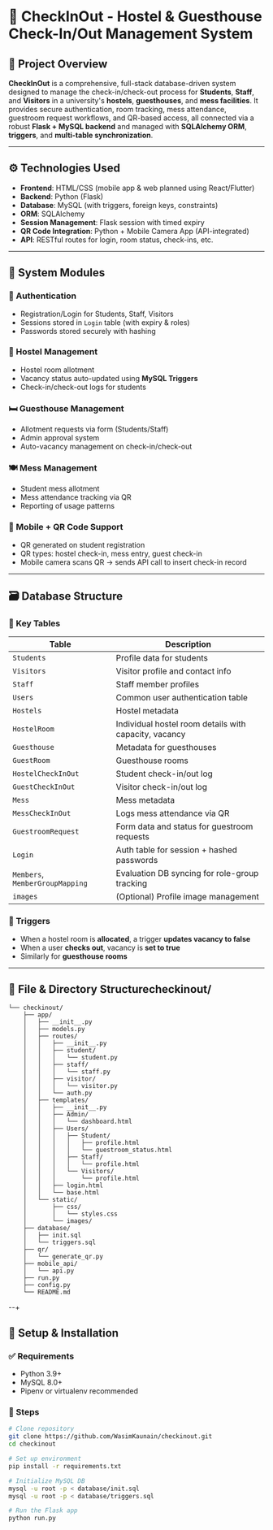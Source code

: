 # 🚪 CheckInOut - Hostel & Guesthouse Check-In/Out Management System

## 📘 Project Overview

**CheckInOut** is a comprehensive, full-stack database-driven system designed to manage the check-in/check-out process for **Students**, **Staff**, and **Visitors** in a university's **hostels**, **guesthouses**, and **mess facilities**. It provides secure authentication, room tracking, mess attendance, guestroom request workflows, and QR-based access, all connected via a robust **Flask + MySQL backend** and managed with **SQLAlchemy ORM**, **triggers**, and **multi-table synchronization**.

---

## ⚙️ Technologies Used

- **Frontend**: HTML/CSS (mobile app & web planned using React/Flutter)
- **Backend**: Python (Flask)
- **Database**: MySQL (with triggers, foreign keys, constraints)
- **ORM**: SQLAlchemy
- **Session Management**: Flask session with timed expiry
- **QR Code Integration**: Python + Mobile Camera App (API-integrated)
- **API**: RESTful routes for login, room status, check-ins, etc.

---

## 🧱 System Modules

### 🔐 Authentication
- Registration/Login for Students, Staff, Visitors
- Sessions stored in `Login` table (with expiry & roles)
- Passwords stored securely with hashing

### 🏢 Hostel Management
- Hostel room allotment
- Vacancy status auto-updated using **MySQL Triggers**
- Check-in/check-out logs for students

### 🛏 Guesthouse Management
- Allotment requests via form (Students/Staff)
- Admin approval system
- Auto-vacancy management on check-in/check-out

### 🍽 Mess Management
- Student mess allotment
- Mess attendance tracking via QR
- Reporting of usage patterns

### 📱 Mobile + QR Code Support
- QR generated on student registration
- QR types: hostel check-in, mess entry, guest check-in
- Mobile camera scans QR → sends API call to insert check-in record

---

## 🗃️ Database Structure

### 🔧 Key Tables

| Table | Description |
|-------|-------------|
| `Students` | Profile data for students |
| `Visitors` | Visitor profile and contact info |
| `Staff` | Staff member profiles |
| `Users` | Common user authentication table |
| `Hostels` | Hostel metadata |
| `HostelRoom` | Individual hostel room details with capacity, vacancy |
| `Guesthouse` | Metadata for guesthouses |
| `GuestRoom` | Guesthouse rooms |
| `HostelCheckInOut` | Student check-in/out log |
| `GuestCheckInOut` | Visitor check-in/out log |
| `Mess` | Mess metadata |
| `MessCheckInOut` | Logs mess attendance via QR |
| `GuestroomRequest` | Form data and status for guestroom requests |
| `Login` | Auth table for session + hashed passwords |
| `Members`, `MemberGroupMapping` | Evaluation DB syncing for role-group tracking |
| `images` | (Optional) Profile image management |

### 🔁 Triggers

- When a hostel room is **allocated**, a trigger **updates vacancy to false**
- When a user **checks out**, vacancy is **set to true**
- Similarly for **guesthouse rooms**

---

## 🧭 File & Directory Structurecheckinout/
```
└── checkinout/
    ├── app/
    │   ├── __init__.py
    │   ├── models.py
    │   ├── routes/
    │   │   ├── __init__.py
    │   │   ├── student/
    │   │   │   └── student.py
    │   │   ├── staff/
    │   │   │   └── staff.py
    │   │   ├── visitor/
    │   │   │   └── visitor.py
    │   │   └── auth.py
    │   ├── templates/
    │   │   ├── __init__.py
    │   │   ├── Admin/
    │   │   │   └── dashboard.html
    │   │   ├── Users/
    │   │   │   ├── Student/
    │   │   │   │   ├── profile.html
    │   │   │   │   └── guestroom_status.html
    │   │   │   ├── Staff/
    │   │   │   │   └── profile.html
    │   │   │   └── Visitors/
    │   │   │       └── profile.html
    │   │   ├── login.html
    │   │   └── base.html
    │   └── static/
    │       ├── css/
    │       │   └── styles.css
    │       └── images/
    ├── database/
    │   ├── init.sql
    │   └── triggers.sql
    ├── qr/
    │   └── generate_qr.py
    ├── mobile_api/
    │   └── api.py
    ├── run.py
    ├── config.py
    └── README.md

```
--+

## 🧪 Setup & Installation

### ✅ Requirements
- Python 3.9+
- MySQL 8.0+
- Pipenv or virtualenv recommended

### 🔧 Steps

```bash
# Clone repository
git clone https://github.com/WasimKaunain/checkinout.git
cd checkinout

# Set up environment
pip install -r requirements.txt

# Initialize MySQL DB
mysql -u root -p < database/init.sql
mysql -u root -p < database/triggers.sql

# Run the Flask app
python run.py
